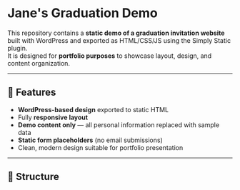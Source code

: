 # Jane's Graduation Demo

This repository contains a **static demo of a graduation invitation website** built with WordPress and exported as HTML/CSS/JS using the Simply Static plugin.  
It is designed for **portfolio purposes** to showcase layout, design, and content organization.

---

## 🌟 Features

- **WordPress-based design** exported to static HTML  
- Fully **responsive layout**  
- **Demo content only** — all personal information replaced with sample data  
- **Static form placeholders** (no email submissions)  
- Clean, modern design suitable for portfolio presentation  

---

## 📂 Structure

